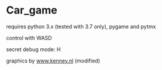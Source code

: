 # Car_game


requires python 3.x (tested with 3.7 only), 
    pygame and pytmx

control with WASD

secret debug mode: H


graphics by www.kenney.nl (modified)
